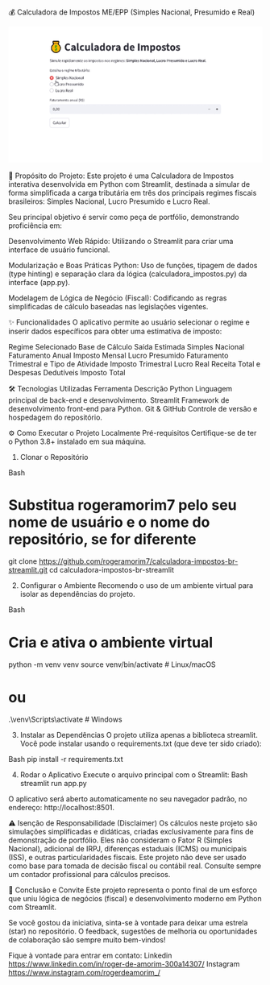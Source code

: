 💰 Calculadora de Impostos ME/EPP (Simples Nacional, Presumido e Real)
<p align="center">
<img src="https://github.com/rogeramorim7/calculadora-impostos-br-streamlit/blob/main/assets/github.gif" alt="Screenshot da Calculadora de Impostos em Streamlit" width="700">
</p>

🚀 Propósito do Projeto:
Este projeto é uma Calculadora de Impostos interativa desenvolvida em Python com Streamlit, destinada a simular de forma simplificada a carga tributária em três dos principais regimes fiscais brasileiros: Simples Nacional, Lucro Presumido e Lucro Real.

Seu principal objetivo é servir como peça de portfólio, demonstrando proficiência em:

Desenvolvimento Web Rápido: Utilizando o Streamlit para criar uma interface de usuário funcional.

Modularização e Boas Práticas Python: Uso de funções, tipagem de dados (type hinting) e separação clara da lógica (calculadora_impostos.py) da interface (app.py).

Modelagem de Lógica de Negócio (Fiscal): Codificando as regras simplificadas de cálculo baseadas nas legislações vigentes.

✨ Funcionalidades
O aplicativo permite ao usuário selecionar o regime e inserir dados específicos para obter uma estimativa de imposto:

Regime Selecionado	Base de Cálculo	Saída Estimada
Simples Nacional	Faturamento Anual	Imposto Mensal
Lucro Presumido	Faturamento Trimestral e Tipo de Atividade	Imposto Trimestral
Lucro Real	Receita Total e Despesas Dedutíveis	Imposto Total

🛠️ Tecnologias Utilizadas
Ferramenta	Descrição
Python	Linguagem principal de back-end e desenvolvimento.
Streamlit	Framework de desenvolvimento front-end para Python.
Git & GitHub	Controle de versão e hospedagem do repositório.

⚙️ Como Executar o Projeto Localmente
Pré-requisitos
Certifique-se de ter o Python 3.8+ instalado em sua máquina.

1. Clonar o Repositório

Bash
# Substitua rogeramorim7 pelo seu nome de usuário e o nome do repositório, se for diferente
git clone https://github.com/rogeramorim7/calculadora-impostos-br-streamlit.git
cd calculadora-impostos-br-streamlit

2. Configurar o Ambiente
Recomendo o uso de um ambiente virtual para isolar as dependências do projeto.

Bash
# Cria e ativa o ambiente virtual
python -m venv venv
source venv/bin/activate  # Linux/macOS
# ou
.\venv\Scripts\activate   # Windows

3. Instalar as Dependências
O projeto utiliza apenas a biblioteca streamlit. Você pode instalar usando o requirements.txt (que deve ter sido criado):

Bash
pip install -r requirements.txt

4. Rodar o Aplicativo
Execute o arquivo principal com o Streamlit:
Bash
streamlit run app.py

O aplicativo será aberto automaticamente no seu navegador padrão, no endereço: http://localhost:8501.

⚠️ Isenção de Responsabilidade (Disclaimer)
Os cálculos neste projeto são simulações simplificadas e didáticas, criadas exclusivamente para fins de demonstração de portfólio.
Eles não consideram o Fator R (Simples Nacional), adicional de IRPJ, diferenças estaduais (ICMS) ou municipais (ISS), e outras particularidades fiscais.
Este projeto não deve ser usado como base para tomada de decisão fiscal ou contábil real. Consulte sempre um contador profissional para cálculos precisos.

🤝 Conclusão e Convite
Este projeto representa o ponto final de um esforço que uniu lógica de negócios (fiscal) e desenvolvimento moderno em Python com Streamlit.

Se você gostou da iniciativa, sinta-se à vontade para deixar uma estrela (star) no repositório. O feedback, sugestões de melhoria ou oportunidades de colaboração são sempre muito bem-vindos!

Fique à vontade para entrar em contato:
Linkedin https://www.linkedin.com/in/roger-de-amorim-300a14307/
Instagram https://www.instagram.com/rogerdeamorim_/
